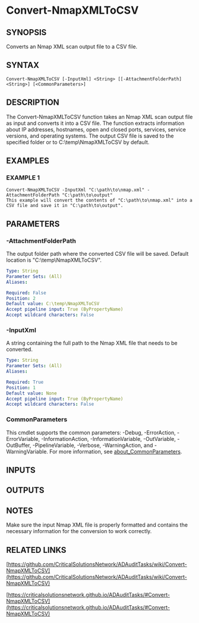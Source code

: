 ﻿---
external help file: ADAuditTasks-help.xml
Module Name: ADAuditTasks
online version: https://github.com/CriticalSolutionsNetwork/ADAuditTasks/wiki/Convert-NmapXMLToCSV
schema: 2.0.0
---

# Convert-NmapXMLToCSV

## SYNOPSIS
Converts an Nmap XML scan output file to a CSV file.

## SYNTAX

```
Convert-NmapXMLToCSV [-InputXml] <String> [[-AttachmentFolderPath] <String>] [<CommonParameters>]
```

## DESCRIPTION
The Convert-NmapXMLToCSV function takes an Nmap XML scan output
file as input and converts it into a CSV file.
The function
extracts information about IP addresses, hostnames, open and
closed ports, services, service versions, and operating systems.
The output CSV file is saved to the specified folder or to
C:\temp\NmapXMLToCSV by default.

## EXAMPLES

### EXAMPLE 1
```
Convert-NmapXMLToCSV -InputXml "C:\path\to\nmap.xml" -AttachmentFolderPath "C:\path\to\output"
This example will convert the contents of "C:\path\to\nmap.xml" into a CSV file and save it in "C:\path\to\output".
```

## PARAMETERS

### -AttachmentFolderPath
The output folder path where the converted CSV file will be saved.
Default location is "C:\temp\NmapXMLToCSV".

```yaml
Type: String
Parameter Sets: (All)
Aliases:

Required: False
Position: 2
Default value: C:\temp\NmapXMLToCSV
Accept pipeline input: True (ByPropertyName)
Accept wildcard characters: False
```

### -InputXml
A string containing the full path to the Nmap XML file that needs to be converted.

```yaml
Type: String
Parameter Sets: (All)
Aliases:

Required: True
Position: 1
Default value: None
Accept pipeline input: True (ByPropertyName)
Accept wildcard characters: False
```

### CommonParameters
This cmdlet supports the common parameters: -Debug, -ErrorAction, -ErrorVariable, -InformationAction, -InformationVariable, -OutVariable, -OutBuffer, -PipelineVariable, -Verbose, -WarningAction, and -WarningVariable. For more information, see [about_CommonParameters](http://go.microsoft.com/fwlink/?LinkID=113216).

## INPUTS

## OUTPUTS

## NOTES
Make sure the input Nmap XML file is properly formatted and contains the necessary
information for the conversion to work correctly.

## RELATED LINKS

[https://github.com/CriticalSolutionsNetwork/ADAuditTasks/wiki/Convert-NmapXMLToCSV](https://github.com/CriticalSolutionsNetwork/ADAuditTasks/wiki/Convert-NmapXMLToCSV)

[https://criticalsolutionsnetwork.github.io/ADAuditTasks/#Convert-NmapXMLToCSV](https://criticalsolutionsnetwork.github.io/ADAuditTasks/#Convert-NmapXMLToCSV)

